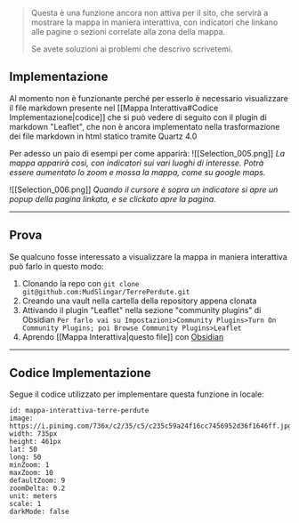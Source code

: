 > Questa è una funzione ancora non attiva per il sito, che servirà a mostrare la mappa in maniera interattiva, con indicatori che linkano alle pagine o sezioni correlate alla zona della mappa.
> 
> Se avete soluzioni ai problemi che descrivo scrivetemi.

## Implementazione
Al momento non è funzionante perché per esserlo è necessario visualizzare il file markdown presente nel [[Mappa Interattiva#Codice Implementazione|codice]] che si può vedere di seguito con il plugin di markdown "Leaflet", che non è ancora implementato nella trasformazione dei file markdown in html statico tramite Quartz 4.0

Per adesso un paio di esempi per come apparirà:
![[Selection_005.png]]
_La mappa apparirà così, con indicatori sui vari luoghi di interesse. Potrà essere aumentato lo zoom e mossa la mappa, come su google maps._

![[Selection_006.png]]
_Quando il cursore è sopra un indicatore si apre un popup della pagina linkata, e se clickato apre la pagina._

---
## Prova
Se qualcuno fosse interessato a visualizzare la mappa in maniera interattiva può farlo in questo modo:
1. Clonando la repo con `git clone git@github.com:MudSlingar/TerrePerdute.git` 
2. Creando una vault nella cartella della repository appena clonata
3. Attivando il plugin "Leaflet" nella sezione "community plugins" di Obsidian `Per farlo vai su Impostazioni>Community Plugins>Turn On Community Plugins; poi Browse Community Plugins>Leaflet`
4. Aprendo [[Mappa Interattiva|questo file]] con [Obsidian](https://obsidian.md/)

---
## Codice Implementazione
Segue il codice utilizzato per implementare questa funzione in locale:

```leaflet
id: mappa-interattiva-terre-perdute
image: https://i.pinimg.com/736x/c2/35/c5/c235c59a24f16cc7456952d36f1646ff.jpg
width: 735px
height: 461px
lat: 50
long: 50
minZoom: 1
maxZoom: 10
defaultZoom: 9
zoomDelta: 0.2
unit: meters
scale: 1
darkMode: false

```
